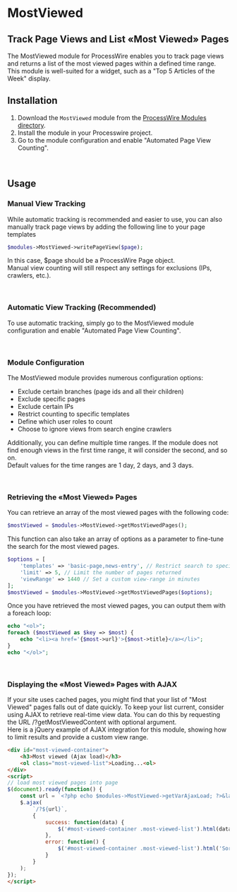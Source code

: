 # MostViewed
## Track Page Views and List «Most Viewed» Pages
The MostViewed module for ProcessWire enables you to track page views and returns a list of the most viewed pages within a defined time range.<br>
This module is well-suited for a widget, such as a "Top 5 Articles of the Week" display.

## Installation
1. Download the `MostViewed` module from the [ProcessWire Modules directory](https://processwire.com/modules/).
2. Install the module in your Processwire project.
3. Go to the module configuration and enable "Automated Page View Counting".

<br>

## Usage
### Manual View Tracking
While automatic tracking is recommended and easier to use, you can also manually track page views by adding the following line to your page templates
```php
$modules->MostViewed->writePageView($page);
```
In this case, $page should be a ProcessWire Page object.<br>
Manual view counting will still respect any settings for exclusions (IPs, crawlers, etc.).

<br>

### Automatic View Tracking (Recommended)
To use automatic tracking, simply go to the MostViewed module configuration and enable "Automated Page View Counting".

<br>

### Module Configuration
The MostViewed module provides numerous configuration options:
 - Exclude certain branches (page ids and all their children)
 - Exclude specific pages
 - Exclude certain IPs
 - Restrict counting to specific templates
 - Define which user roles to count
 - Choose to ignore views from search engine crawlers

Additionally, you can define multiple time ranges. If the module does not find enough views in the first time range, it will consider the second, and so on.<br>
Default values for the time ranges are 1 day, 2 days, and 3 days.

<br>

### Retrieving the «Most Viewed» Pages
You can retrieve an array of the most viewed pages with the following code:
```php
$mostViewed = $modules->MostViewed->getMostViewedPages();
```

This function can also take an array of options as a parameter to fine-tune the search for the most viewed pages.

```php
$options = [
    'templates' => 'basic-page,news-entry', // Restrict search to specific templates (comma separated)
    'limit' => 5, // Limit the number of pages returned
    'viewRange' => 1440 // Set a custom view-range in minutes
];
$mostViewed = $modules->MostViewed->getMostViewedPages($options);
```

Once you have retrieved the most viewed pages, you can output them with a foreach loop:
```php
echo "<ol>";
foreach ($mostViewed as $key => $most) {
    echo "<li><a href='{$most->url}'>{$most->title}</a></li>";
}
echo "</ol>";
```

<br>

### Displaying the «Most Viewed» Pages with AJAX
If your site uses cached pages, you might find that your list of "Most Viewed" pages falls out of date quickly. To keep your list current, consider using AJAX to retrieve real-time view data. You can do this by requesting the URL /?getMostViewedContent with optional argument.<br>
Here is a jQuery example of AJAX integration for this module, showing how to limit results and provide a custom view range.

```HTML
<div id="most-viewed-container">
	<h3>Most viewed (Ajax load)</h3>
	<ol class="most-viewed-list">Loading...<ol>
</div>
<script>
// load most viewed pages into page
$(document).ready(function() {
    const url = `<?php echo $modules->MostViewed->getVarAjaxLoad; ?>&lang=<?php echo $user->lang->name; ?>&templates=basic-page,news-page&limit=4&viewRange=1440`;
	$.ajax(
        `/?${url}`,
		{
			success: function(data) {
				$('#most-viewed-container .most-viewed-list').html(data);
			},
			error: function() {
				$('#most-viewed-container .most-viewed-list').html('Sorry, currently no data available');
			}
		}
	);
});
</script>
```